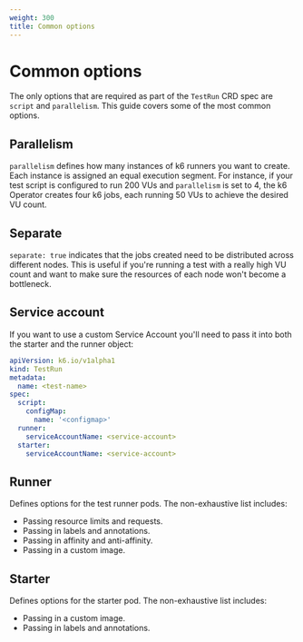 ```yaml
---
weight: 300
title: Common options
---
```


# Common options

<!-- TODO: consider removing this page once full reference is generated -->

The only options that are required as part of the `TestRun` CRD spec are `script` and `parallelism`. This guide covers some of the most common options.

## Parallelism

`parallelism` defines how many instances of k6 runners you want to create. Each instance is assigned an equal execution segment. For instance, if your test script is configured to run 200 VUs and `parallelism` is set to 4, the k6 Operator creates four k6 jobs, each running 50 VUs to achieve the desired VU count.

## Separate

`separate: true` indicates that the jobs created need to be distributed across different nodes. This is useful if you're running a
test with a really high VU count and want to make sure the resources of each node won't become a bottleneck.

## Service account

If you want to use a custom Service Account you'll need to pass it into both the starter and the runner object:

```yaml
apiVersion: k6.io/v1alpha1
kind: TestRun
metadata:
  name: <test-name>
spec:
  script:
    configMap:
      name: '<configmap>'
  runner:
    serviceAccountName: <service-account>
  starter:
    serviceAccountName: <service-account>
```

## Runner

Defines options for the test runner pods. The non-exhaustive list includes:

- Passing resource limits and requests.
- Passing in labels and annotations.
- Passing in affinity and anti-affinity.
- Passing in a custom image.

## Starter

Defines options for the starter pod. The non-exhaustive list includes:

- Passing in a custom image.
- Passing in labels and annotations.

